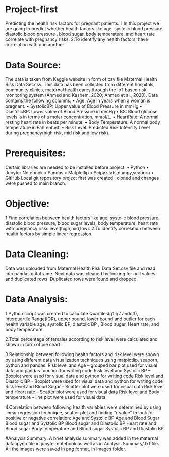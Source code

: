 # Project-first
Predicting the health risk factors for pregnant patients.
1.In this project we are going to predict whether health factors like age, systolic blood pressure, diastolic blood pressure , blood sugar, body temperature, and heart rate correlate with pregnancy risks.
2.To identify any health factors, have correlation with one another

# Data Source:
The data is taken from Kaggle website in form of csv file Maternal Health Risk Data Set.csv. This data has been collected from different hospitals, community clinics, maternal health cares through the IoT based risk monitoring system (Ahmed and Kashem, 2020; Ahmed et al., 2020). 
Data contains the following columns:
•    Age: Age in years when a woman is pregnant.
•    SystolicBP: Upper value of Blood Pressure in mmHg
•    DiastolicBP: Lower value of Blood Pressure in mmHg 
•    BS: Blood glucose levels is in terms of a molar concentration, mmol/L.
•    HeartRate: A normal resting heart rate in beats per minute.
•    Body Temperature: A normal body temperature in Fahrenheit.
•    Risk Level: Predicted Risk Intensity Level during pregnancy(high risk, mid risk and low risk).

# Prerequisites:
Certain libraries are needed to be installed before project:
•    Python 
•    Jupyter Notebook
•    Pandas
•    Matplotlip
•    Scipy.stats,numpy,seaborn
•    GitHub
Local git repository project first was created , cloned and changes were pushed to main branch.

# Objective:
1.Find correlation between health factors like age, systolic blood pressure, diastolic blood pressure, blood sugar levels, 
body temperature, heart rate with pregnancy risks level(high,mid,low).
2.To identify correlation between health factors by simple linear regression.

# Data Cleaning:
Data was uploaded from Maternal Health Risk Data Set.csv file and read into pandas dataframe.
Next data was cleaned by looking for null values and duplicated rows. Duplicated rows were found and dropped.

# Data Analysis:
1.Python script was created to calculate Quartiles(q1,q2 andq3), Interquartile Range(IQR), upper bound, lower bound and 
outlier for each health variable age, systolic BP, diastolic BP , Blood sugar, Heart rate, and body temperature.

2.Total percentage of females according to risk level were calculated and shown in form of pie chart.

3.Relationship between following health factors and risk level were shown by using different data visualization techniques 
  using matplotlip, seaborn, python and pandas:
Risk level and Age –  grouped bar plot used for visual data and pandas function for writing code
Risk level and Systolic BP – Boxplot were used for visual data and python for writing code
Risk level and Diastolic BP - Boxplot were used for visual data and python for writing code
Risk level and Blood Sugar – Scatter plot were used for visual data
Risk level and Heart rate – Scatter plot were used for visual data
Risk level and Body temperature – line plot were used for visual data

4.Correlation between following health variables were determined by using linear regression technique, scatter plot and 
finding “r value” to look for positive or negative correlation:
Age and Systolic BP
Age and Blood Sugar
Blood sugar and Systolic BP
Blood sugar and Diastolic BP
Heart rate and Blood sugar
Body temperature and Blood sugar
Systolic BP and Diastolic BP

#Analysis Summary:
A brief analysis summary was added in the maternal data.ipynb file in jupyter notebook as well as in Analysis Summary/.txt 
file. All the images were saved in png format, in Images folder.


